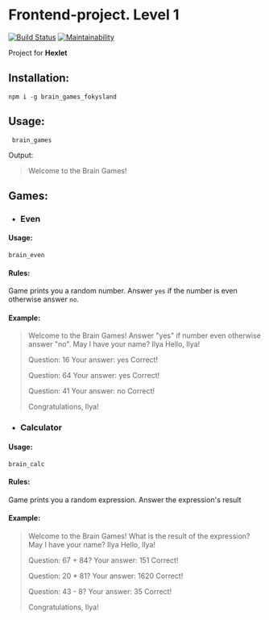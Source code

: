 # Frontend-project. Level 1
[![Build Status](https://travis-ci.org/fokysland/frontend-project-lvl1.svg?branch=master)](https://travis-ci.org/fokysland/frontend-project-lvl1)
[![Maintainability](https://api.codeclimate.com/v1/badges/e0fc3fc8b21d8737738a/maintainability)](https://codeclimate.com/github/fokysland/frontend-project-lvl1/maintainability)

Project for **Hexlet**

## Installation: 
`npm i -g brain_games_fokysland`
## Usage: 
` brain_games`

Output: 
>Welcome to the Brain Games!
## Games: 
- ### Even
#### Usage:
`brain_even`
#### Rules:
Game prints you a random number. Answer `yes`  if the number is even otherwise answer `no`.
#### Example:
> Welcome to the Brain Games!
> Answer "yes"  if number even otherwise answer "no".
> May I have your name? Ilya
> Hello, Ilya!
>
> Question: 16
> Your answer: yes
> Correct!
>
> Question: 64
> Your answer: yes
> Correct!
>
> Question: 41
> Your answer: no
> Correct!
>
> Congratulations, Ilya!

- ### Calculator
#### Usage:
`brain_calc`
#### Rules:
Game prints you a random expression. Answer the expression's result
#### Example:

> Welcome to the Brain Games!
> What is the result of the expression?
> May I have your name? Ilya
> Hello, Ilya!
>
> Question: 67 + 84?
> Your answer: 151
> Correct!
>
> Question: 20 * 81?
> Your answer: 1620
> Correct!
>
> Question: 43 - 8?
> Your answer: 35
> Correct!
>
> Congratulations, Ilya!